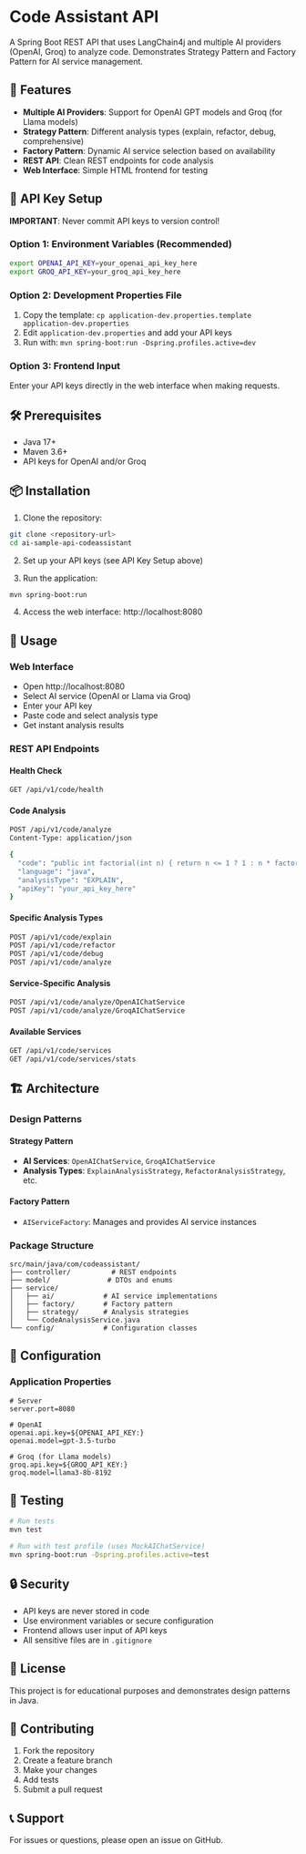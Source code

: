# Code Assistant API

A Spring Boot REST API that uses LangChain4j and multiple AI providers (OpenAI, Groq) to analyze code. Demonstrates Strategy Pattern and Factory Pattern for AI service management.

## 🚀 Features

- **Multiple AI Providers**: Support for OpenAI GPT models and Groq (for Llama models)
- **Strategy Pattern**: Different analysis types (explain, refactor, debug, comprehensive)
- **Factory Pattern**: Dynamic AI service selection based on availability
- **REST API**: Clean REST endpoints for code analysis
- **Web Interface**: Simple HTML frontend for testing

## 🔐 API Key Setup

**IMPORTANT**: Never commit API keys to version control!

### Option 1: Environment Variables (Recommended)
```bash
export OPENAI_API_KEY=your_openai_api_key_here
export GROQ_API_KEY=your_groq_api_key_here
```

### Option 2: Development Properties File
1. Copy the template: `cp application-dev.properties.template application-dev.properties`
2. Edit `application-dev.properties` and add your API keys
3. Run with: `mvn spring-boot:run -Dspring.profiles.active=dev`

### Option 3: Frontend Input
Enter your API keys directly in the web interface when making requests.

## 🛠️ Prerequisites

- Java 17+
- Maven 3.6+
- API keys for OpenAI and/or Groq

## 📦 Installation

1. Clone the repository:
```bash
git clone <repository-url>
cd ai-sample-api-codeassistant
```

2. Set up your API keys (see API Key Setup above)

3. Run the application:
```bash
mvn spring-boot:run
```

4. Access the web interface: http://localhost:8080

## 🎯 Usage

### Web Interface
- Open http://localhost:8080
- Select AI service (OpenAI or Llama via Groq)
- Enter your API key
- Paste code and select analysis type
- Get instant analysis results

### REST API Endpoints

#### Health Check
```bash
GET /api/v1/code/health
```

#### Code Analysis
```bash
POST /api/v1/code/analyze
Content-Type: application/json

{
  "code": "public int factorial(int n) { return n <= 1 ? 1 : n * factorial(n-1); }",
  "language": "java",
  "analysisType": "EXPLAIN",
  "apiKey": "your_api_key_here"
}
```

#### Specific Analysis Types
```bash
POST /api/v1/code/explain
POST /api/v1/code/refactor
POST /api/v1/code/debug
POST /api/v1/code/analyze
```

#### Service-Specific Analysis
```bash
POST /api/v1/code/analyze/OpenAIChatService
POST /api/v1/code/analyze/GroqAIChatService
```

#### Available Services
```bash
GET /api/v1/code/services
GET /api/v1/code/services/stats
```

## 🏗️ Architecture

### Design Patterns

#### Strategy Pattern
- **AI Services**: `OpenAIChatService`, `GroqAIChatService`
- **Analysis Types**: `ExplainAnalysisStrategy`, `RefactorAnalysisStrategy`, etc.

#### Factory Pattern
- `AIServiceFactory`: Manages and provides AI service instances

### Package Structure
```
src/main/java/com/codeassistant/
├── controller/          # REST endpoints
├── model/              # DTOs and enums
├── service/
│   ├── ai/            # AI service implementations
│   ├── factory/       # Factory pattern
│   ├── strategy/      # Analysis strategies
│   └── CodeAnalysisService.java
└── config/            # Configuration classes
```

## 🔧 Configuration

### Application Properties
```properties
# Server
server.port=8080

# OpenAI
openai.api.key=${OPENAI_API_KEY:}
openai.model=gpt-3.5-turbo

# Groq (for Llama models)
groq.api.key=${GROQ_API_KEY:}
groq.model=llama3-8b-8192
```

## 🧪 Testing

```bash
# Run tests
mvn test

# Run with test profile (uses MockAIChatService)
mvn spring-boot:run -Dspring.profiles.active=test
```

## 🔒 Security

- API keys are never stored in code
- Use environment variables or secure configuration
- Frontend allows user input of API keys
- All sensitive files are in `.gitignore`

## 📝 License

This project is for educational purposes and demonstrates design patterns in Java.

## 🤝 Contributing

1. Fork the repository
2. Create a feature branch
3. Make your changes
4. Add tests
5. Submit a pull request

## 📞 Support

For issues or questions, please open an issue on GitHub. 